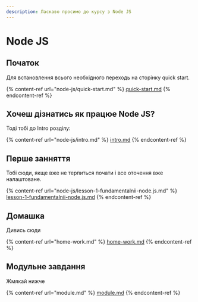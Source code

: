 ```yaml
---
description: Ласкаво просимо до курсу з Node JS
---
```


# Node JS

## Початок&#x20;

Для встановлення всього необхідного переходь на сторінку quick start.

{% content-ref url="node-js/quick-start.md" %}
[quick-start.md](node-js/quick-start.md)
{% endcontent-ref %}

## Хочеш дізнатись як працюе Node JS?

Тоді тобі до Intro розділу:

{% content-ref url="node-js/intro.md" %}
[intro.md](node-js/intro.md)
{% endcontent-ref %}

## Перше занняття

Тобі сюди, якще вже не терпиться почати і все оточення вже налаштоване.

{% content-ref url="node-js/lesson-1-fundamentalnii-node.js.md" %}
[lesson-1-fundamentalnii-node.js.md](node-js/lesson-1-fundamentalnii-node.js.md)
{% endcontent-ref %}

## Домашка

Дивись сюди

{% content-ref url="home-work.md" %}
[home-work.md](home-work.md)
{% endcontent-ref %}

## Модульне завдання

Жмякай нижче

{% content-ref url="module.md" %}
[module.md](module.md)
{% endcontent-ref %}
